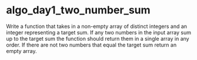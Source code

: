 # algo_day1_two_number_sum

Write a function that takes in a non-empty array of distinct integers and an integer representing a target sum. If any two numbers in the input array sum up to the target sum the function should return them in a single array in any order. If there are not two numbers that equal the target sum return an empty array.
